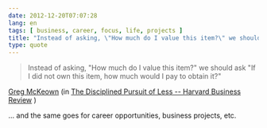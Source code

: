 ```yaml
---
date: 2012-12-20T07:07:28
lang: en
tags: [ business, career, focus, life, projects ]
title: "Instead of asking, \"How much do I value this item?\" we should ask \"If"
type: quote
---
```


> Instead of asking, "How much do I value this item?" we should ask "If
> I did not own this item, how much would I pay to obtain it?"

[Greg McKeown](http://gregmckeown.com/) (in [The Disciplined Pursuit of
Less -- Harvard Business
Review](http://blogs.hbr.org/cs/2012/08/the_disciplined_pursuit_of_less.html)
)

... and the same goes for career opportunities, business projects, etc.


